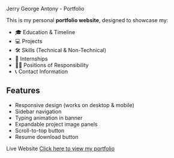 Jerry George Antony - Portfolio

This is my personal **portfolio website**, designed to showcase my:
- 🎓 Education & Timeline
- 💻 Projects
- 🛠 Skills (Technical & Non-Technical)
- 📌 Internships
- 👨‍💼 Positions of Responsibility
- 📞 Contact Information

## Features
- Responsive design (works on desktop & mobile)
- Sidebar navigation
- Typing animation in banner
- Expandable project image panels
- Scroll-to-top button
- Resume download button

Live Website
[Click here to view my portfolio]([https://jerry-george-antony.github.io/PORTFOLIO/])
